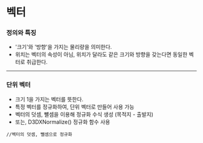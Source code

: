 # 벡터
### 정의와 특징
- '크기'와 '방향'을 가지는 물리량을 의미한다.
- 위치는 벡터의 속성이 아님, 위치가 달라도 같은 크기와 방향을 갖는다면 동일한 벡터로 취급한다.
***
### 단위 벡터
- 크기 1을 가지는 벡터를 뜻한다.
- 특정 벡터를 정규화하여, 단위 벡터로 만들어 사용 가능
- 벡터의 덧셈, 뺼셈을 이용해 정규화 수식 생성 (목적지 - 출발지)
- 또는, D3DXNormalize() 정규화 함수 사용
```
//벡터의 덧셈, 뺄셈으로 정규화

```
